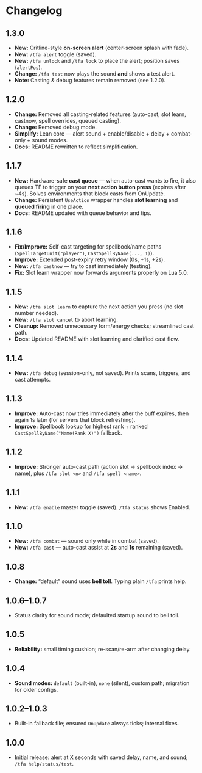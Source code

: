 # Changelog

## 1.3.0

- **New:** Critline-style **on-screen alert** (center-screen splash with fade).
- **New:** `/tfa alert` toggle (saved).
- **New:** `/tfa unlock` and `/tfa lock` to place the alert; position saves (`alertPos`).
- **Change:** `/tfa test` now plays the sound **and** shows a test alert.
- **Note:** Casting & debug features remain removed (see 1.2.0).

## 1.2.0

- **Change:** Removed all casting-related features (auto-cast, slot learn, castnow, spell overrides, queued casting).
- **Change:** Removed debug mode.
- **Simplify:** Lean core — alert sound + enable/disable + delay + combat-only + sound modes.
- **Docs:** README rewritten to reflect simplification.

## 1.1.7

- **New:** Hardware-safe **cast queue** — when auto-cast wants to fire, it also queues TF to trigger on your **next action button press** (expires after ~4s). Solves environments that block casts from OnUpdate.
- **Change:** Persistent `UseAction` wrapper handles **slot learning** and **queued firing** in one place.
- **Docs:** README updated with queue behavior and tips.

## 1.1.6

- **Fix/Improve:** Self-cast targeting for spellbook/name paths (`SpellTargetUnit("player")`, `CastSpellByName(..., 1)`).
- **Improve:** Extended post-expiry retry window (0s, +1s, +2s).
- **New:** `/tfa castnow` — try to cast immediately (testing).
- **Fix:** Slot learn wrapper now forwards arguments properly on Lua 5.0.

## 1.1.5

- **New:** `/tfa slot learn` to capture the next action you press (no slot number needed).
- **New:** `/tfa slot cancel` to abort learning.
- **Cleanup:** Removed unnecessary form/energy checks; streamlined cast path.
- **Docs:** Updated README with slot learning and clarified cast flow.

## 1.1.4

- **New:** `/tfa debug` (session-only, not saved). Prints scans, triggers, and cast attempts.

## 1.1.3

- **Improve:** Auto-cast now tries immediately after the buff expires, then again 1s later (for servers that block refreshing).
- **Improve:** Spellbook lookup for highest rank + ranked `CastSpellByName("Name(Rank X)")` fallback.

## 1.1.2

- **Improve:** Stronger auto-cast path (action slot → spellbook index → name), plus `/tfa slot <n>` and `/tfa spell <name>`.

## 1.1.1

- **New:** `/tfa enable` master toggle (saved). `/tfa status` shows Enabled.

## 1.1.0

- **New:** `/tfa combat` — sound only while in combat (saved).
- **New:** `/tfa cast` — auto-cast assist at **2s** and **1s** remaining (saved).

## 1.0.8

- **Change:** “default” sound uses **bell toll**. Typing plain `/tfa` prints help.

## 1.0.6–1.0.7

- Status clarity for sound mode; defaulted startup sound to bell toll.

## 1.0.5

- **Reliability:** small timing cushion; re-scan/re-arm after changing delay.

## 1.0.4

- **Sound modes:** `default` (built-in), `none` (silent), custom path; migration for older configs.

## 1.0.2–1.0.3

- Built-in fallback file; ensured `OnUpdate` always ticks; internal fixes.

## 1.0.0

- Initial release: alert at X seconds with saved delay, name, and sound; `/tfa help/status/test`.
